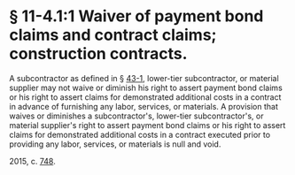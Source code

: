 # § 11-4.1:1 Waiver of payment bond claims and contract claims; construction contracts.

<p>A subcontractor as defined in § <a href='http://law.lis.virginia.gov/vacode/43-1/'>43-1</a>, lower-tier subcontractor, or material supplier may not waive or diminish his right to assert payment bond claims or his right to assert claims for demonstrated additional costs in a contract in advance of furnishing any labor, services, or materials. A provision that waives or diminishes a subcontractor's, lower-tier subcontractor's, or material supplier's right to assert payment bond claims or his right to assert claims for demonstrated additional costs in a contract executed prior to providing any labor, services, or materials is null and void.</p><p>2015, c. <a href='http://lis.virginia.gov/cgi-bin/legp604.exe?151+ful+CHAP0748'>748</a>.</p>